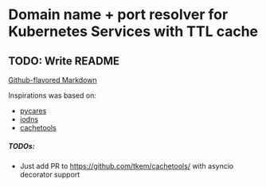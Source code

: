 # Domain name + port resolver for Kubernetes Services with TTL cache

## TODO: Write README 
[Github-flavored Markdown](https://guides.github.com/features/mastering-markdown/)


Inspirations was based on:
- [pycares](https://github.com/saghul/pycares)
- [iodns](https://github.com/saghul/aiodns)
- [cachetools](https://github.com/tkem/cachetools/)

##### TODOs:
- Just add PR to https://github.com/tkem/cachetools/ with asyncio decorator support
